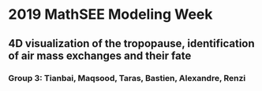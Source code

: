 # 2019 MathSEE Modeling Week
## 4D visualization of the tropopause, identification of air mass exchanges and their fate
### Group 3: Tianbai, Maqsood, Taras, Bastien, Alexandre, Renzi
